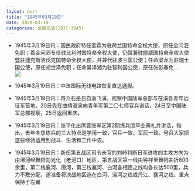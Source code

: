 ```yaml
---
layout: post
title: "1945年03月19日"
date: 2020-03-19
categories: 全面抗战(1937-1945)
---
```


<meta name="referrer" content="no-referrer" />

- 1945年3月19日讯：国民政府特任董霖为驻荷兰国特命全权大使，原任金问泗免职；着金问泗专任驻比利时国特命全权大使，仍暂兼驻挪威国特命全权大使暨驻捷克斯洛伐克国特命全权大使，并兼代驻波兰国公使；任命梁龙为驻瑞士国公使，原任胡世泽免职；任命吴泽湘为驻智利国公使，原任张彭春免 ... <br/><img src="https://wx1.sinaimg.cn/large/aca367d8ly1gczhlo3ibbj20c809074b.jpg" />

- 1945年3月19日讯：中法国际无线电路恢复直达通报。 

- 1945年3月19日讯：蒋介石是日自渝飞滇，视察中国陆军总部与在滇各青年远征军营地。20日先在曲靖温泉向青年军第二〇七师官兵训话，24日至中国陆军总部视察，25日返回重庆。 

- 1945年3月19日讯：张平化出席晋绥军区第2期练兵团毕业典礼并讲话，指出，去年冬季练兵的三大特点是学用一致，官兵一致，军民一致。号召大家把这些经验运用到战斗、生活和工作中去。 

- 1945年3月19日讯：新任第五战区司令长官的刘峙判断日军进攻的主攻方向为由漯河经舞阳向光化（老河口）地区，第五战区第一线由钟祥至舞阳曲折800余里，第二线襄河、唐河，第三线襄河、白河各相连之线均各长达500里，兵力不敷分配，遂准备将决战地区选在白河、湍河之线或丹江、襄河之线，重点保持于左翼 

